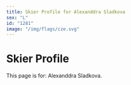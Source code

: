```yaml
---
title: Skier Profile for Alexanddra Sladkova
sex: "L"
id: "1281"
image: "/img/flags/cze.svg" 
---
```


# Skier Profile

This page is for: Alexanddra Sladkova.
    